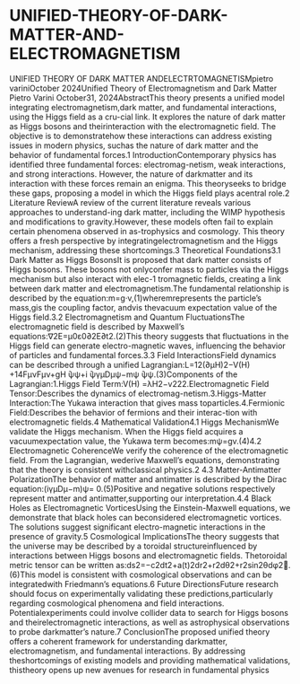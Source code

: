 # UNIFIED-THEORY-OF-DARK-MATTER-AND-ELECTROMAGNETISM
UNIFIED THEORY OF DARK MATTER ANDELECTRTOMAGNETISMpietro variniOctober 2024Unified Theory of Electromagnetism and Dark Matter Pietro Varini October31, 2024AbstractThis  theory  presents  a  unified  model  integrating  electromagnetism,dark matter, and fundamental interactions, using the Higgs field as a cru-cial link.  It explores the nature of dark matter as Higgs bosons and theirinteraction with the electromagnetic field. The objective is to demonstratehow these interactions can address existing issues in modern physics, suchas the nature of dark matter and the behavior of fundamental forces.1  IntroductionContemporary  physics  has  identified  three  fundamental  forces:   electromag-netism, weak interactions, and strong interactions.  However, the nature of darkmatter  and  its  interaction  with  these  forces  remain  an  enigma.   This  theoryseeks to bridge these gaps, proposing a model in which the Higgs field plays acentral role.2  Literature ReviewA  review  of  the  current  literature  reveals  various  approaches  to  understand-ing dark matter, including the WIMP hypothesis and modifications to gravity.However, these models often fail to explain certain phenomena observed in as-trophysics and cosmology.  This theory offers a fresh perspective by integratingelectromagnetism and the Higgs mechanism, addressing these shortcomings.3  Theoretical Foundations3.1  Dark Matter as Higgs BosonsIt is proposed that dark matter consists of Higgs bosons.  These bosons not onlyconfer mass to particles via the Higgs mechanism but also interact with elec-1
tromagnetic fields, creating a link between dark matter and electromagnetism.The fundamental relationship is described by the equation:m=g·v,(1)wheremrepresents the particle’s mass,gis the coupling factor,  andvis thevacuum expectation value of the Higgs field.3.2  Electromagnetism and Quantum FluctuationsThe electromagnetic field is described by Maxwell’s equations:∇2E=μ0ε0∂2E∂t2.(2)This theory suggests that fluctuations in the Higgs field can generate electro-magnetic waves, influencing the behavior of particles and fundamental forces.3.3  Field InteractionsField dynamics can be described through a unified Lagrangian:L=12(∂μH)2−V(H) +14FμνFμν+gH ̄ψψ+i ̄ψγμDμψ−mψ ̄ψψ.(3)Components of the Lagrangian:1.Higgs Field Term:V(H) =λH2−v222.Electromagnetic Field Tensor:Describes the dynamics of electromag-netism.3.Higgs-Matter Interaction:The Yukawa interaction that gives mass toparticles.4.Fermionic Field:Describes the behavior of fermions and their interac-tion with electromagnetic fields.4  Mathematical Validation4.1  Higgs MechanismWe  validate  the  Higgs  mechanism.   When  the  Higgs  field  acquires  a  vacuumexpectation value, the Yukawa term becomes:mψ=gv.(4)4.2  Electromagnetic CoherenceWe verify the coherence of the electromagnetic field.  From the Lagrangian, wederive  Maxwell’s  equations,  demonstrating  that  the  theory  is  consistent  withclassical physics.2
4.3  Matter-Antimatter PolarizationThe behavior of matter and antimatter is described by the Dirac equation:(iγμDμ−m)ψ= 0.(5)Positive  and  negative  solutions  respectively  represent  matter  and  antimatter,supporting our interpretation.4.4  Black Holes as Electromagnetic VorticesUsing the Einstein-Maxwell equations, we demonstrate that black holes can beconsidered electromagnetic vortices.  The solutions suggest significant electro-magnetic interactions in the presence of gravity.5  Cosmological ImplicationsThe theory suggests that the universe may be described by a toroidal structureinfluenced by interactions between Higgs bosons and electromagnetic fields.  Thetoroidal metric tensor can be written as:ds2=−c2dt2+a(t)2dr2+r2dθ2+r2sin2θdφ2.(6)This model is consistent with cosmological observations and can be integratedwith Friedmann’s equations.6  Future DirectionsFuture  research  should  focus  on  experimentally  validating  these  predictions,particularly regarding cosmological phenomena and field interactions.  Potentialexperiments  could  involve  collider  data  to  search  for  Higgs  bosons  and  theirelectromagnetic interactions, as well as astrophysical observations to probe darkmatter’s nature.7  ConclusionThe proposed unified theory offers a coherent framework for understanding darkmatter,  electromagnetism,  and  fundamental  interactions.   By  addressing  theshortcomings of existing models and providing mathematical validations,  thistheory opens up new avenues for research in fundamental physics
